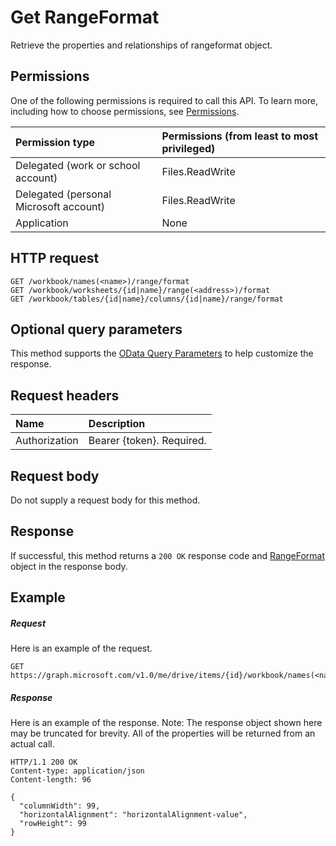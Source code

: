 # Get RangeFormat

Retrieve the properties and relationships of rangeformat object.
## Permissions
One of the following permissions is required to call this API. To learn more, including how to choose permissions, see [Permissions](../../../concepts/permissions_reference.md).

|Permission type      | Permissions (from least to most privileged)              | 
|:--------------------|:---------------------------------------------------------| 
|Delegated (work or school account) | Files.ReadWrite    | 
|Delegated (personal Microsoft account) | Files.ReadWrite    | 
|Application | None | 

## HTTP request
<!-- { "blockType": "ignored" } -->
```http
GET /workbook/names(<name>)/range/format
GET /workbook/worksheets/{id|name}/range(<address>)/format
GET /workbook/tables/{id|name}/columns/{id|name}/range/format
```
## Optional query parameters
This method supports the [OData Query Parameters](http://developer.microsoft.com/en-us/graph/docs/overview/query_parameters) to help customize the response.

## Request headers
| Name      |Description|
|:----------|:----------|
| Authorization  | Bearer {token}. Required. |


## Request body
Do not supply a request body for this method.
## Response
If successful, this method returns a `200 OK` response code and [RangeFormat](../resources/rangeformat.md) object in the response body.
## Example
##### Request
Here is an example of the request.
<!-- {
  "blockType": "request",
  "name": "get_rangeformat"
}-->
```http
GET https://graph.microsoft.com/v1.0/me/drive/items/{id}/workbook/names(<name>)/range/format
```
##### Response
Here is an example of the response. Note: The response object shown here may be truncated for brevity. All of the properties will be returned from an actual call.
<!-- {
  "blockType": "response",
  "truncated": true,
  "@odata.type": "microsoft.graph.rangeFormat"
} -->
```http
HTTP/1.1 200 OK
Content-type: application/json
Content-length: 96

{
  "columnWidth": 99,
  "horizontalAlignment": "horizontalAlignment-value",
  "rowHeight": 99
}
```

<!-- uuid: 8fcb5dbc-d5aa-4681-8e31-b001d5168d79
2015-10-25 14:57:30 UTC -->
<!-- {
  "type": "#page.annotation",
  "description": "Get RangeFormat",
  "keywords": "",
  "section": "documentation",
  "tocPath": ""
}-->